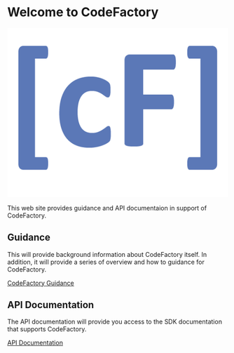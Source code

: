 # Welcome to CodeFactory
![](images/CodeFactoryLogoLarge.png)

This web site provides guidance and API documentaion in support of CodeFactory.

## Guidance
This will provide background information about CodeFactory itself. In addition, it will provide a series of overview and how to guidance for CodeFactory.

[CodeFactory Guidance](guidance/intro.md)

## API Documentation
The API documentation will provide you access to the SDK documentation that supports CodeFactory.

[API Documentation](api/index.md)
